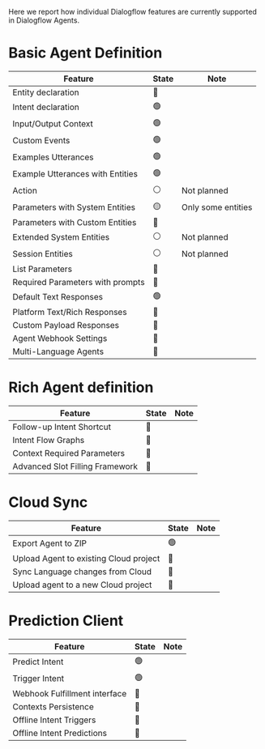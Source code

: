 Here we report how individual Dialogflow features are currently supported in
Dialogflow Agents.

# Basic Agent Definition

| Feature                          | State  | Note               |
|----------------------------------|--------|--------------------|
| Entity declaration               | 🔴     |                    |
| Intent declaration               | 🟢     |                    |
| Input/Output Context             | 🟢     |                    |
| Custom Events                    | 🟢     |                    |
| Examples Utterances              | 🟢     |                    |
| Example Utterances with Entities | 🟢     |                    |
| Action                           | ⚪     | Not planned        |
| Parameters with System Entities  | 🟡     | Only some entities |
| Parameters with Custom Entities  | 🔴     |                    |
| Extended System Entities         | ⚪     | Not planned        |
| Session Entities                 | ⚪     | Not planned        |
| List Parameters                  | 🔴     |                    |
| Required Parameters with prompts | 🔴     |                    |
| Default Text Responses           | 🟢     |                    |
| Platform Text/Rich Responses     | 🔴     |                    |
| Custom Payload Responses         | 🔴     |                    |
| Agent Webhook Settings           | 🔴     |                    |
| Multi-Language Agents            | 🔴     |                    |

# Rich Agent definition

| Feature                          | State  | Note |
|----------------------------------|--------|------|
| Follow-up Intent Shortcut        | 🔴     |      |
| Intent Flow Graphs               | 🔴     |      |
| Context Required Parameters      | 🔴     |      |
| Advanced Slot Filling Framework  | 🔴     |      |

# Cloud Sync

| Feature                                | State  | Note |
|----------------------------------------|--------|------|
| Export Agent to ZIP                    | 🟢     |      |
| Upload Agent to existing Cloud project | 🔴     |      |
| Sync Language changes from Cloud       | 🔴     |      |
| Upload agent to a new Cloud project    | 🔴     |      |

# Prediction Client

| Feature                       | State  | Note |
|-------------------------------|--------|------|
| Predict Intent                | 🟢     |      |
| Trigger Intent                | 🟢     |      |
| Webhook Fulfillment interface | 🔴     |      |
| Contexts Persistence          | 🔴     |      |
| Offline Intent Triggers       | 🔴     |      |
| Offline Intent Predictions    | 🔴     |      |
